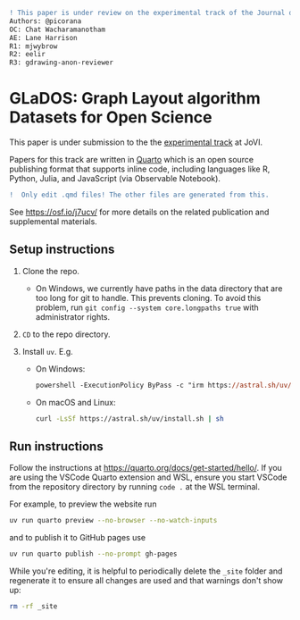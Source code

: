 ```diff
! This paper is under review on the experimental track of the Journal of Visualization and Interaction.
Authors: @picorana
OC: Chat Wacharamanotham
AE: Lane Harrison
R1: mjwybrow
R2: eelir
R3: gdrawing-anon-reviewer
```

# GLaDOS: Graph Layout algorithm Datasets for Open Science

This paper is under submission to the the [experimental track](https://www.journalovi.org/submit.html#experimental) at JoVI.

Papers for this track are written in [Quarto](https://quarto.org/) which is an open source publishing format that supports inline code, including languages like R, Python, Julia, and JavaScript (via Observable Notebook).

```diff
!  Only edit .qmd files! The other files are generated from this.
```

See <https://osf.io/j7ucv/> for more details on the related publication and supplemental materials.

## Setup instructions

1. Clone the repo.

   * On Windows, we currently have paths in the data directory that are too long for git to handle. This prevents cloning. To avoid this problem, run `git config --system core.longpaths true` with administrator rights.

2. `CD` to the repo directory.

3. Install `uv`. E.g.

   * On Windows:
  
        ```ps
        powershell -ExecutionPolicy ByPass -c "irm https://astral.sh/uv/install.ps1 | iex"
        ```

   * On macOS and Linux:

        ```bash
        curl -LsSf https://astral.sh/uv/install.sh | sh
        ```

## Run instructions

Follow the instructions at <https://quarto.org/docs/get-started/hello/>. If you are using the VSCode Quarto extension and WSL, ensure you start VSCode from the repository directory by running `code .` at the WSL terminal.

For example, to preview the website run

```bash
uv run quarto preview --no-browser --no-watch-inputs
```

and to publish it to GitHub pages use

```bash
uv run quarto publish --no-prompt gh-pages
```

While you're editing, it is helpful to periodically delete the `_site` folder and regenerate it to ensure all changes are used and that warnings don't show up:

```bash
rm -rf _site
```
